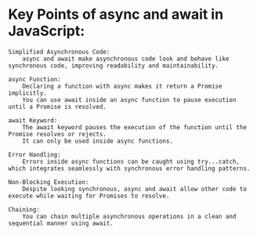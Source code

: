 # Key Points of async and await in JavaScript:

    Simplified Asynchronous Code:
        async and await make asynchronous code look and behave like synchronous code, improving readability and maintainability.

    async Function:
        Declaring a function with async makes it return a Promise implicitly.
        You can use await inside an async function to pause execution until a Promise is resolved.

    await Keyword:
        The await keyword pauses the execution of the function until the Promise resolves or rejects.
        It can only be used inside async functions.

    Error Handling:
        Errors inside async functions can be caught using try...catch, which integrates seamlessly with synchronous error handling patterns.

    Non-Blocking Execution:
        Despite looking synchronous, async and await allow other code to execute while waiting for Promises to resolve.

    Chaining:
        You can chain multiple asynchronous operations in a clean and sequential manner using await.